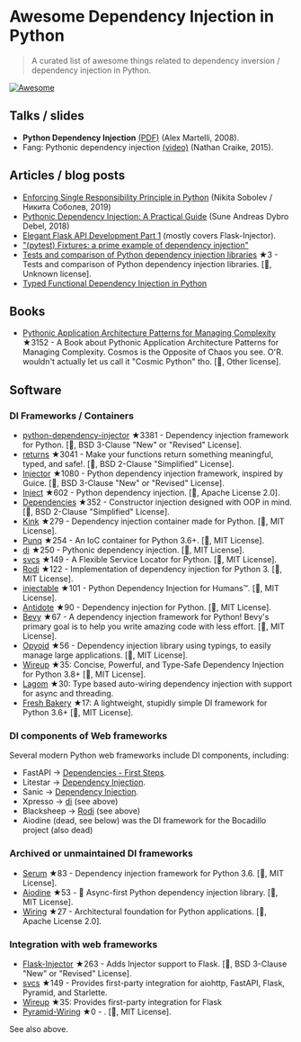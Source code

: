 # Awesome Dependency Injection in Python

> A curated list of awesome things related to dependency inversion / dependency injection in Python.

[![Awesome](https://awesome.re/badge.svg)](https://awesome.re)


## Talks / slides

- **Python Dependency Injection** [(PDF)](http://www.aleax.it/yt_pydi.pdf) (Alex Martelli, 2008).
- Fang: Pythonic dependency injection [(video)](https://www.youtube.com/watch?v=zqRd941NXlI&t=443s) (Nathan Craike, 2015).


## Articles / blog posts

- [Enforcing Single Responsibility Principle in Python](https://sobolevn.me/2019/03/enforcing-srp) (Nikita Sobolev / Никита Соболев, 2019)
- [Pythonic Dependency Injection: A Practical Guide](https://medium.com/@suneandreasdybrodebel/pythonic-dependency-injection-a-practical-guide-83a1b1299280) (Sune Andreas Dybro Debel, 2018)
- [Elegant Flask API Development Part 1](https://christophergs.github.io/python/2018/09/25/elegant-flask-apis-pt-1/) (mostly covers Flask-Injector).
- ["(pytest) Fixtures: a prime example of dependency injection"](https://docs.pytest.org/en/latest/fixture.html#fixtures-a-prime-example-of-dependency-injection)
- [Tests and comparison of Python dependency injection libraries](https://github.com/orsinium/dependency_injectors) ★3 - Tests and comparison of Python dependency injection libraries. [🐍, Unknown license].
- [Typed Functional Dependency Injection in Python](https://sobolevn.me/2020/02/typed-functional-dependency-injection)


## Books

- [Pythonic Application Architecture Patterns for Managing Complexity](https://github.com/python-leap/book) ★3152 - A Book about Pythonic Application Architecture Patterns for Managing Complexity.  Cosmos is the Opposite of Chaos you see. O'R. wouldn't actually let us call it "Cosmic Python" tho. [🐍, Other license].


## Software

### DI Frameworks / Containers

- [python-dependency-injector](https://github.com/ets-labs/python-dependency-injector) ★3381 - Dependency injection framework for Python. [🐍, BSD 3-Clause "New" or "Revised" License].
- [returns](https://github.com/dry-python/returns) ★3041 - Make your functions return something meaningful, typed, and safe!. [🐍, BSD 2-Clause "Simplified" License].
- [Injector](https://github.com/alecthomas/injector) ★1080 - Python dependency injection framework, inspired by Guice. [🐍, BSD 3-Clause "New" or "Revised" License].
- [Inject](https://github.com/ivankorobkov/python-inject) ★602 - Python dependency injection. [🐍, Apache License 2.0].
- [Dependencies](https://github.com/proofit404/dependencies) ★352 - Constructor injection designed with OOP in mind. [🐍, BSD 2-Clause "Simplified" License].
- [Kink](https://github.com/kodemore/kink) ★279 - Dependency injection container made for Python. [🐍, MIT License].
- [Punq](https://github.com/bobthemighty/punq) ★254 - An IoC container for Python 3.6+. [🐍, MIT License].
- [di](https://github.com/adriangb/di) ★250 - Pythonic dependency injection. [🐍, MIT License].
- [svcs](https://github.com/hynek/svcs) ★149 -  A Flexible Service Locator for Python. [🐍, MIT License].
- [Rodi](https://github.com/RobertoPrevato/rodi) ★122 - Implementation of dependency injection for Python 3. [🐍, MIT License].
- [injectable](https://github.com/allrod5/injectable) ★101 - Python Dependency Injection for Humans™. [🐍, MIT License].
- [Antidote](https://github.com/Finistere/antidote) ★90 - Dependency injection for Python. [🐍, MIT License].
- [Bevy](https://github.com/ZechCodes/Bevy) ★67 - A dependency injection framework for Python! Bevy's primary goal is to help you write amazing code with less effort. [🐍, MIT License].
- [Opyoid](https://github.com/illuin-tech/opyoid) ★56 - Dependency injection library using typings, to easily manage large applications. [🐍, MIT License].
- [Wireup](https://github.com/maldoinc/wireup) ★35: Concise, Powerful, and Type-Safe Dependency Injection for Python 3.8+ [🐍, MIT License].
- [Lagom](https://lagom-di.readthedocs.io/en/latest/) ★30: Type based auto-wiring dependency injection with support for async and threading.
- [Fresh Bakery](https://github.com/Mityuha/fresh-bakery) ★17: A lightweight, stupidly simple DI framework for Python 3.6+ [🐍, MIT License].


### DI components of Web frameworks

Several modern Python web frameworks include DI components, including:

- FastAPI -> [Dependencies - First Steps](https://fastapi.tiangolo.com/tutorial/dependencies/).
- Litestar -> [Dependency Injection](https://docs.litestar.dev/2/usage/dependency-injection.html).
- Sanic -> [Dependency Injection](https://sanic.dev/en/plugins/sanic-ext/injection.html).
- Xpresso -> [di](https://github.com/adriangb/di) (see above)
- Blacksheep -> [Rodi](https://github.com/RobertoPrevato/rodi) (see above)
- Aiodine (dead, see below) was the DI framework for the Bocadillo project (also dead)


### Archived or unmaintained DI frameworks

- [Serum](https://github.com/suned/serum) ★83 - Dependency injection framework for Python 3.6. [🐍, MIT License].
- [Aiodine](https://github.com/bocadilloproject/aiodine) ★53 - 🧪 Async-first Python dependency injection library. [🐍, MIT License].
- [Wiring](https://github.com/msiedlarek/wiring) ★27 - Architectural foundation for Python applications. [🐍, Apache License 2.0].


### Integration with web frameworks

- [Flask-Injector](https://github.com/alecthomas/flask_injector) ★263 - Adds Injector support to Flask. [🐍, BSD 3-Clause "New" or "Revised" License].
- [svcs](https://github.com/hynek/svcs) ★149 -  Provides first-party integration for aiohttp, FastAPI, Flask, Pyramid, and Starlette.
- [Wireup](https://github.com/maldoinc/wireup) ★35: Provides first-party integration for Flask
- [Pyramid-Wiring](https://github.com/veeti/pyramid_wiring) ★0 - . [🐍, MIT License].

See also above.
